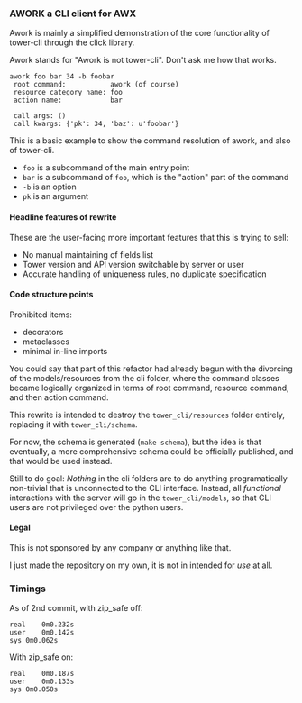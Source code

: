 ### AWORK a CLI client for AWX

Awork is mainly a simplified demonstration of the core functionality of
tower-cli through the click library.

Awork stands for "Awork is not tower-cli". Don't ask me how that works.

```
awork foo bar 34 -b foobar
 root command:           awork (of course)
 resource category name: foo
 action name:            bar

 call args: ()
 call kwargs: {'pk': 34, 'baz': u'foobar'}
```

This is a basic example to show the command resolution of awork, and
also of tower-cli.

 - `foo` is a subcommand of the main entry point
 - `bar` is a subcommand of `foo`, which is the "action" part of the command
 - `-b` is an option
 - `pk` is an argument

#### Headline features of rewrite

These are the user-facing more important features that this is trying to sell:

 - No manual maintaining of fields list
 - Tower version and API version switchable by server or user
 - Accurate handling of uniqueness rules, no duplicate specification

#### Code structure points

Prohibited items:

 - decorators
 - metaclasses
 - minimal in-line imports

You could say that part of this refactor had already begun with the
divorcing of the models/resources from the cli folder, where the command
classes became logically organized in terms of root command, resource
command, and then action command.

This rewrite is intended to destroy the `tower_cli/resources` folder
entirely, replacing it with `tower_cli/schema`.

For now, the schema is generated (`make schema`), but the idea is that
eventually, a more comprehensive schema could be officially published,
and that would be used instead.

Still to do goal: _Nothing_ in the cli folders are to do anything
programatically non-trivial that is unconnected to the CLI interface.
Instead, all _functional_ interactions with the server will go
in the `tower_cli/models`, so that CLI users are not privileged over
the python users.

#### Legal

This is not sponsored by any company or anything like that.

I just made the repository on my own, it is not in intended for _use_
at all.

### Timings

As of 2nd commit, with zip_safe off:

```
real	0m0.232s
user	0m0.142s
sys	0m0.062s
```

With zip_safe on:

```
real	0m0.187s
user	0m0.133s
sys	0m0.050s
```

